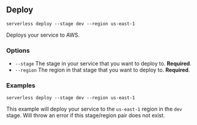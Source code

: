 ## Deploy

```
serverless deploy --stage dev --region us-east-1
```

Deploys your service to AWS.

### Options
- `--stage` The stage in your service that you want to deploy to. **Required**.
- `--region` The region in that stage that you want to deploy to. **Required**.

### Examples

```
serverless deploy --stage dev --region us-east-1
```

This example will deploy your service to the `us-east-1` region in the `dev` stage. Will throw an error if this stage/region pair does not exist.
